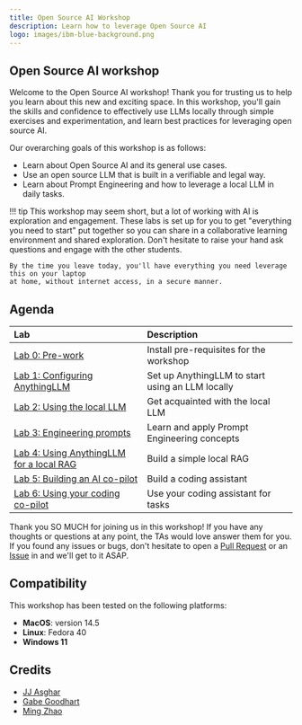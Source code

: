 ```yaml
---
title: Open Source AI Workshop
description: Learn how to leverage Open Source AI
logo: images/ibm-blue-background.png
---
```


## Open Source AI workshop

Welcome to the Open Source AI workshop! Thank you for trusting us to help you learn about this
new and exciting space. In this workshop, you'll gain the skills and confidence to effectively use LLMs locally through simple exercises and experimentation, and learn best practices for leveraging open source AI.

Our overarching goals of this workshop is as follows:

* Learn about Open Source AI and its general use cases.
* Use an open source LLM that is built in a verifiable and legal way.
* Learn about Prompt Engineering and how to leverage a local LLM in daily tasks.

!!! tip
    This workshop may seem short, but a lot of working with AI is exploration and engagement.
    These labs is set up for you to get "everything you need to start" put together so you
    can share in a collaborative learning environment and shared exploration. Don't hesitate
    to raise your hand ask questions and engage with the other students.

    By the time you leave today, you'll have everything you need leverage this on your laptop
    at home, without internet access, in a secure manner.

## Agenda

| Lab  | Description  |
| :--- | :--- |
| [Lab 0: Pre-work](pre-work/README.md) | Install pre-requisites for the workshop |
| [Lab 1: Configuring AnythingLLM](lab-1/README.md) | Set up AnythingLLM to start using an LLM locally |
| [Lab 2: Using the local LLM](lab-2/README.md) | Get acquainted with the local LLM |
| [Lab 3: Engineering prompts](lab-3/README.md) | Learn and apply Prompt Engineering concepts |
| [Lab 4: Using AnythingLLM for a local RAG](lab-4/README.md) | Build a simple local RAG |
| [Lab 5: Building an AI co-pilot](lab-5/README.md) | Build a coding assistant |
| [Lab 6: Using your coding co-pilot](lab-6/README.md) | Use your coding assistant for tasks |

Thank you SO MUCH for joining us in this workshop! If you have any thoughts or questions at any point,
the TAs would love answer them for you. If you found any issues or bugs, don't hesitate
to open a [Pull Request](https://github.com/IBM/opensource-ai-workshop/pulls) or an
[Issue](https://github.com/IBM/opensource-ai-workshop/issues/new) in and we'll get to it
ASAP.

## Compatibility

This workshop has been tested on the following platforms:

* **MacOS**: version 14.5
* **Linux**: Fedora 40
* **Windows 11**

## Credits

* [JJ Asghar](https://github.com/jjasghar)
* [Gabe Goodhart](https://github.com/gabe-l-hart)
* [Ming Zhao](https://github.com/mingxzhao)
